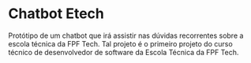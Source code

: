 # Chatbot Etech
 Protótipo de um chatbot que irá assistir nas dúvidas recorrentes sobre a escola técnica da FPF Tech. Tal projeto é o primeiro projeto do curso técnico de desenvolvedor de software da Escola Técnica da FPF Tech.

